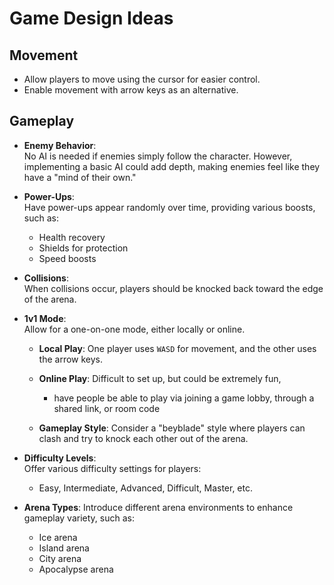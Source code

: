 # Game Design Ideas

## Movement

- Allow players to move using the cursor for easier control.
- Enable movement with arrow keys as an alternative.

## Gameplay

- **Enemy Behavior**:  
  No AI is needed if enemies simply follow the character. However, implementing a basic AI could add depth, making enemies feel like they have a "mind of their own."

- **Power-Ups**:  
  Have power-ups appear randomly over time, providing various boosts, such as:

  - Health recovery
  - Shields for protection
  - Speed boosts

- **Collisions**:  
  When collisions occur, players should be knocked back toward the edge of the arena.

- **1v1 Mode**:  
  Allow for a one-on-one mode, either locally or online.

  - **Local Play**: One player uses `WASD` for movement, and the other uses the arrow keys.

  - **Online Play**: Difficult to set up, but could be extremely fun,

    - have people be able to play via joining a game lobby, through a shared link, or room code

  - **Gameplay Style**: Consider a "beyblade" style where players can clash and try to knock each other out of the arena.

- **Difficulty Levels**:  
  Offer various difficulty settings for players:

  - Easy, Intermediate, Advanced, Difficult, Master, etc.

- **Arena Types**:
  Introduce different arena environments to enhance gameplay variety, such as:
  - Ice arena
  - Island arena
  - City arena
  - Apocalypse arena
